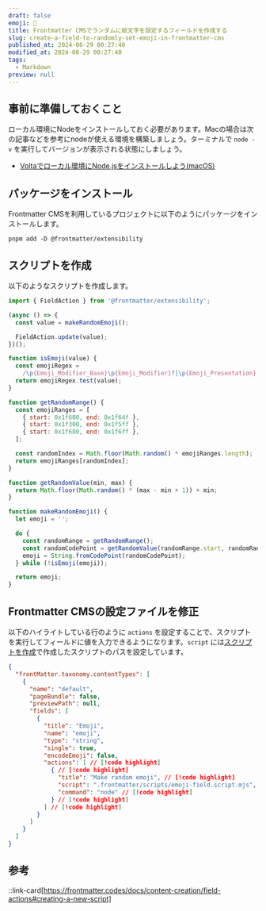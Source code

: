 ```yaml
---
draft: false
emoji: 🐖
title: Frontmatter CMSでランダムに絵文字を設定するフィールドを作成する
slug: create-a-field-to-randomly-set-emoji-in-frontmatter-cms
published_at: 2024-08-29 00:27:40
modified_at: 2024-08-29 00:27:40
tags:
  - Markdown
preview: null
---
```


## 事前に準備しておくこと

ローカル環境にNodeをインストールしておく必要があります。Macの場合は次の記事などを参考にnodeが使える環境を構築しましょう。ターミナルで `node -v` を実行してバージョンが表示される状態にしましょう。

- [Voltaでローカル環境にNode.jsをインストールしよう(macOS)](2024-07-19-voltaでローカル環境にnode.jsをインストールしよう.md)

## パッケージをインストール

Frontmatter CMSを利用しているプロジェクトに以下のようにパッケージをインストールします。

```sh:Terminal
pnpm add -D @frontmatter/extensibility
```

## スクリプトを作成

以下のようなスクリプトを作成します。

```javascript:.frontmatter/scripts/emoji-field.script.mjs
import { FieldAction } from '@frontmatter/extensibility';

(async () => {
  const value = makeRandomEmoji();

  FieldAction.update(value);
})();

function isEmoji(value) {
  const emojiRegex =
    /\p{Emoji_Modifier_Base}\p{Emoji_Modifier}?|\p{Emoji_Presentation}|\p{Emoji}\uFE0F/u;
  return emojiRegex.test(value);
}

function getRandomRange() {
  const emojiRanges = [
    { start: 0x1f600, end: 0x1f64f },
    { start: 0x1f300, end: 0x1f5ff },
    { start: 0x1f680, end: 0x1f6ff },
  ];

  const randomIndex = Math.floor(Math.random() * emojiRanges.length);
  return emojiRanges[randomIndex];
}

function getRandomValue(min, max) {
  return Math.floor(Math.random() * (max - min + 1)) + min;
}

function makeRandomEmoji() {
  let emoji = '';

  do {
    const randomRange = getRandomRange();
    const randomCodePoint = getRandomValue(randomRange.start, randomRange.end);
    emoji = String.fromCodePoint(randomCodePoint);
  } while (!isEmoji(emoji));

  return emoji;
}
```

## Frontmatter CMSの設定ファイルを修正

以下のハイライトしている行のように `actions` を設定することで、スクリプトを実行してフィールドに値を入力できるようになります。`script` には[スクリプトを作成](#スクリプトを作成)で作成したスクリプトのパスを設定しています。

```json:frontmatter.json
{
  "frontMatter.taxonomy.contentTypes": [
    {
      "name": "default",
      "pageBundle": false,
      "previewPath": null,
      "fields": [
        {
          "title": "Emoji",
          "name": "emoji",
          "type": "string",
          "single": true,
          "encodeEmoji": false,
          "actions": [ // [!code highlight]
            { // [!code highlight]
              "title": "Make random emoji", // [!code highlight]
              "script": ".frontmatter/scripts/emoji-field.script.mjs", // [!code highlight]
              "command": "node" // [!code highlight]
            } // [!code highlight]
          ] // [!code highlight]
        }
      ]
    }
  ]
}
```

## 参考

::link-card[https://frontmatter.codes/docs/content-creation/field-actions#creating-a-new-script]
